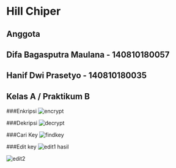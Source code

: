 # Hill Chiper
## Anggota
## Difa Bagasputra Maulana - 140810180057
## Hanif Dwi Prasetyo - 140810180035
## Kelas A / Praktikum B

###Enkripsi
![encrypt](https://cdn.discordapp.com/attachments/692577201476075582/760381019726675968/unknown.png)

###Dekripsi
![decrypt](https://cdn.discordapp.com/attachments/692577201476075582/760381319447314432/unknown.png)

###Cari Key
![findkey](https://cdn.discordapp.com/attachments/692577201476075582/760381502051188736/unknown.png)

###Edit key
![edit1](https://cdn.discordapp.com/attachments/692577201476075582/760381895975632896/unknown.png)
hasil

![edit2](https://cdn.discordapp.com/attachments/692577201476075582/760381984064536586/unknown.png)

